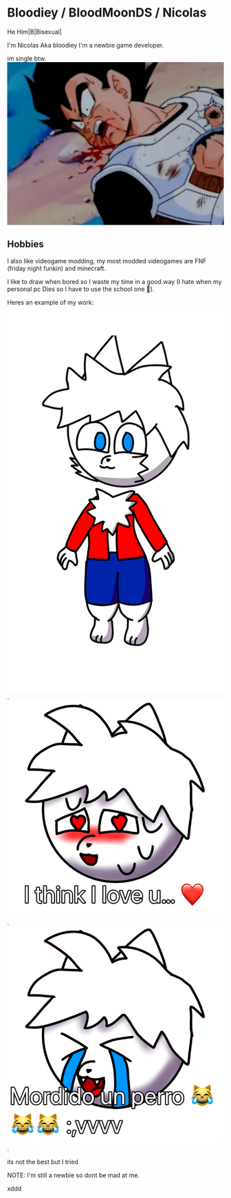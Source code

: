 # Bloodiey / BloodMoonDS / Nicolas
He Him|B|Bisexual|

I'm Nicolas Aka bloodiey I'm a newbie game developer.

im single btw.
![Vegeta Died :(](art/vegeta-died.png)

## Hobbies

I also like videogame modding, my most modded videogames are FNF (friday night funkin) and minecraft.

I like to draw when bored so I waste my time in a good way (I hate when my personal pc Dies so I have to use the school one 💢).

Heres an example of my work:
![Uhm](art/bloodiey-the-furry-cat.png).
![i Think i love u](art/bloodiey-furry-love.png).
![mordido un perro](art/bloodiey-furry-lovedog.png).

its not the best but I tried

NOTE: I'm still a newbie so dont be mad at me.

xddd
